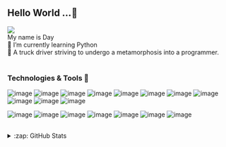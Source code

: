 ## Hello World ...👋 
![](https://komarev.com/ghpvc/?username=xyzjgmday)
<br>
My name is Day 
<br>
🌱 I’m currently learning Python
<br>
:construction_worker: A truck driver striving to undergo a metamorphosis into a programmer.
<br><br>
### Technologies & Tools :wrench:

![image](https://img.shields.io/badge/github-%23121011.svg?style=for-the-badge&logo=github&logoColor=white)
![image](https://img.shields.io/badge/python-3776AB.svg?style=for-the-badge&logo=python&logoColor=white)
![image](https://img.shields.io/badge/java-%23ED8B00.svg?style=for-the-badge&logo=java&logoColor=white)
![image](https://img.shields.io/badge/html5-%23E34F26.svg?style=for-the-badge&logo=html5&logoColor=white)
![image](https://img.shields.io/badge/css3-%231572B6.svg?style=for-the-badge&logo=css3&logoColor=white)
![image](https://img.shields.io/badge/php-%23777BB4.svg?style=for-the-badge&logo=php&logoColor=white)
![image](https://img.shields.io/badge/mysql-%2300f.svg?style=for-the-badge&logo=mysql&logoColor=white)
![image](https://img.shields.io/badge/javascript-%23323330.svg?style=for-the-badge&logo=javascript&logoColor=%23F7DF1E)
![image](https://img.shields.io/badge/express-%23404d59.svg?style=for-the-badge)
![image](https://img.shields.io/badge/dart-%230175C2.svg?style=for-the-badge&logo=dart&logoColor=white)
![image](https://img.shields.io/badge/swift-%23FA7343.svg?style=for-the-badge&logo=swift&logoColor=white)

![image](https://img.shields.io/badge/lumen-%23E74430.svg?style=for-the-badge&logo=lumen&logoColor=white)
![image](https://img.shields.io/badge/cherrypy-%23616161.svg?style=for-the-badge&logo=python&logoColor=white)
![image](https://img.shields.io/badge/grails-%23510555.svg?style=for-the-badge&logo=grails&logoColor=white)
![image](https://img.shields.io/badge/laravel-%23FF2D20.svg?style=for-the-badge&logo=laravel&logoColor=white)
![image](https://img.shields.io/badge/bootstrap-%23563D7C.svg?style=for-the-badge&logo=bootstrap&logoColor=white)
![image](https://img.shields.io/badge/jquery-%230769AD.svg?style=for-the-badge&logo=jquery&logoColor=white)
![image](https://img.shields.io/badge/VSC-0078d7.svg?style=for-the-badge&logo=visual-studio-code&logoColor=white)
<br><br>
<details>
  <summary>:zap: GitHub Stats</summary>
  <img align="left" alt="" src="https://github-readme-stats.vercel.app/api/top-langs/?username=xyzjgmday&theme=synthwave">
  <img align="right" alt="xyzjgmday's GitHub Stats" src="https://github-readme-stats.vercel.app/api?username=xyzjgmday&count_private=true&show_icons=true&theme=synthwave">
</details>
